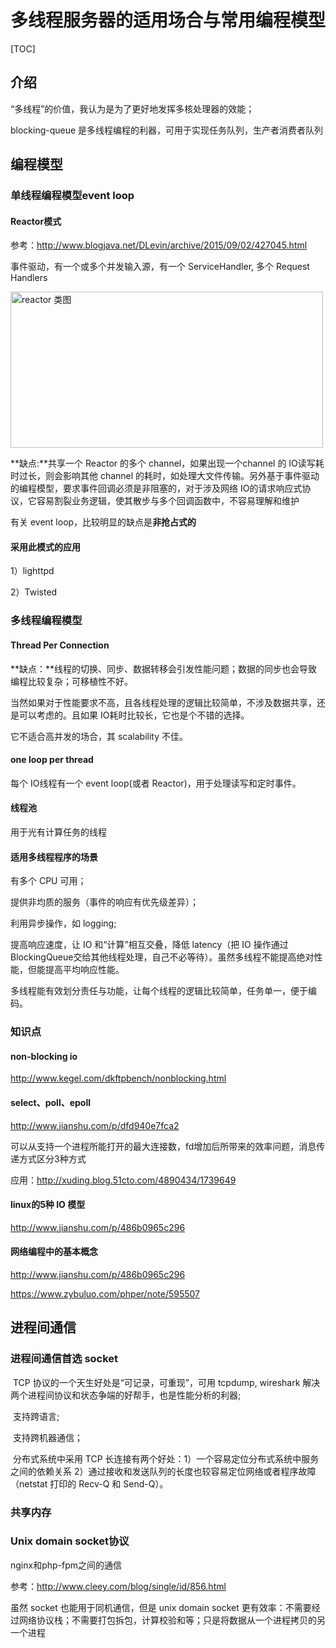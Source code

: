 # 多线程服务器的适用场合与常用编程模型

[TOC]

## 介绍

“多线程”的价值，我认为是为了更好地发挥多核处理器的效能；

blocking-queue 是多线程编程的利器，可用于实现任务队列，生产者消费者队列



## 编程模型

### 单线程编程模型event loop

#### Reactor模式

参考：http://www.blogjava.net/DLevin/archive/2015/09/02/427045.html

事件驱动，有一个或多个并发输入源，有一个 ServiceHandler, 多个 Request Handlers

<img src="https://caiguanyang.github.io/img/reactor_1.png" width="500" height="250" align=center alt="reactor 类图" />



**缺点:**共享一个 Reactor 的多个 channel，如果出现一个channel 的 IO读写耗时过长，则会影响其他 channel 的耗时，如处理大文件传输。另外基于事件驱动的编程模型，要求事件回调必须是非阻塞的，对于涉及网络 IO的请求响应式协议，它容易割裂业务逻辑，使其散步与多个回调函数中，不容易理解和维护

   有关 event loop，比较明显的缺点是**非抢占式的**

 

#### 采用此模式的应用

1）lighttpd

2）Twisted



### 多线程编程模型

#### Thread Per Connection

**缺点：**线程的切换、同步、数据转移会引发性能问题；数据的同步也会导致编程比较复杂；可移植性不好。

当然如果对于性能要求不高，且各线程处理的逻辑比较简单，不涉及数据共享，还是可以考虑的。且如果 IO耗时比较长，它也是个不错的选择。

它不适合高并发的场合，其 scalability 不佳。

#### one loop per thread

每个 IO线程有一个 event loop(或者 Reactor)，用于处理读写和定时事件。

#### 线程池

用于光有计算任务的线程

#### 适用多线程程序的场景

有多个 CPU 可用；

提供非均质的服务（事件的响应有优先级差异）；

利用异步操作，如 logging;

提高响应速度，让 IO 和“计算”相互交叠，降低 latency（把 IO 操作通过 BlockingQueue交给其他线程处理，自己不必等待）。虽然多线程不能提高绝对性能，但能提高平均响应性能。

多线程能有效划分责任与功能，让每个线程的逻辑比较简单，任务单一，便于编码。



### 知识点

#### non-blocking io

http://www.kegel.com/dkftpbench/nonblocking.html

#### select、poll、epoll

http://www.jianshu.com/p/dfd940e7fca2

可以从支持一个进程所能打开的最大连接数，fd增加后所带来的效率问题，消息传递方式区分3种方式

应用：http://xuding.blog.51cto.com/4890434/1739649

#### linux的5种 IO 模型

http://www.jianshu.com/p/486b0965c296

#### 网络编程中的基本概念

http://www.jianshu.com/p/486b0965c296

https://www.zybuluo.com/phper/note/595507



## 进程间通信

### 进程间通信首选 socket

​        TCP 协议的一个天生好处是“可记录，可重现”，可用 tcpdump, wireshark 解决两个进程间协议和状态争端的好帮手，也是性能分析的利器;

​        支持跨语言; 

​        支持跨机器通信；

​        分布式系统中采用 TCP 长连接有两个好处：1）一个容易定位分布式系统中服务之间的依赖关系  2）通过接收和发送队列的长度也较容易定位网络或者程序故障（netstat 打印的 Recv-Q 和 Send-Q）。

### 共享内存



### Unix domain socket协议

nginx和php-fpm之间的通信

参考：http://www.cleey.com/blog/single/id/856.html

虽然 socket 也能用于同机通信，但是 unix domain socket 更有效率：不需要经过网络协议栈；不需要打包拆包，计算校验和等；只是将数据从一个进程拷贝的另一个进程

